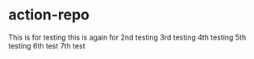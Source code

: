 # action-repo


This is for testing
this is again for 2nd testing
3rd testing
4th testing
5th testing
6th test
7th test
